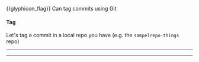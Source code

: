 <span id="prereqs"><dynamic-panel src="../../revisionControl/savingHistory/unit-inElsewhere-asFlat.md" boilerplate header="{{glyphicon_education}} %%Project Management → Revision Control → Saving History%%" /></span>

<span id="outcomes">{{glyphicon_flag}} Can tag commits using Git</span>

<div id="title">

#### Tag

</div>

<div id="body">

Let's tag a commit in a local repo you have (e.g. the `sampelrepo-things` repo)

<tabs>
  <tab header="SourceTree">
    <include src="./sourcetree.md" />
  <hr></tab>
  <tab header="CLI">
    <include src="./cli.md" />
  <hr></tab>
</tabs>

</div>

<div id="extras">
</div>